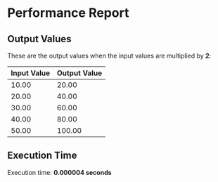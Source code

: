 # Performance Report
## Output Values
These are the output values when the input values are multiplied by **2**:

| Input Value | Output Value |
|-------------|--------------|
| 10.00 | 20.00 |
| 20.00 | 40.00 |
| 30.00 | 60.00 |
| 40.00 | 80.00 |
| 50.00 | 100.00 |
## Execution Time
Execution time: **0.000004 seconds**
